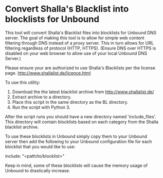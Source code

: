 # Convert Shalla's Blacklist into blocklists for Unbound
This tool will convert Shalla's Blacklist files into blocklists for Unbound DNS server. The goal of making this tool is to allow for simple web content filtering 
through DNS instead of a proxy server. This in turn allows for URL filtering regardless of protocol (HTTP, HTTPS). (Ensure DNS over HTTPS is disabled on your web browser to allow use of your local Unbound DNS Server.)

Please ensure your are authorized to use Shalla's Blacklists per the license page.  http://www.shallalist.de/licence.html

To use this utility: 
1. Download the the latest blacklist archive from http://www.shallalist.de/
2. Extract archive to a directory.
3. Place this script in the same directory as the BL directory.
4. Run the script with Python 3.

After the script runs you should have a new directory named 'include_files'. 
This directory will contain blocklists based on each category from the Shalla blacklist archive.

To use these blocklists in Unbound simply copy them to your Unbound server then add the following to your Unbound configuration file for each blocklist that you would like to use:

include: "<path/to/blocklist>"

Keep in mind, some of these blocklists will cause the memory usage of Unbound to drastically increase.
